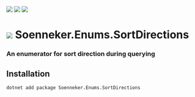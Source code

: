 ﻿[![](https://img.shields.io/nuget/v/soenneker.enums.sortdirections.svg?style=for-the-badge)](https://www.nuget.org/packages/soenneker.enums.sortdirections/)
[![](https://img.shields.io/github/actions/workflow/status/soenneker/soenneker.enums.sortdirections/publish-package.yml?style=for-the-badge)](https://github.com/soenneker/soenneker.enums.sortdirections/actions/workflows/publish-package.yml)
[![](https://img.shields.io/nuget/dt/soenneker.enums.sortdirections.svg?style=for-the-badge)](https://www.nuget.org/packages/soenneker.enums.sortdirections/)

# ![](https://user-images.githubusercontent.com/4441470/224455560-91ed3ee7-f510-4041-a8d2-3fc093025112.png) Soenneker.Enums.SortDirections
### An enumerator for sort direction during querying

## Installation

```
dotnet add package Soenneker.Enums.SortDirections
```
